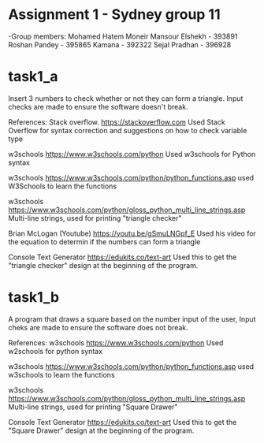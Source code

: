 # Assignment 1 - Sydney group 11

-Group members:
Mohamed Hatem Moneir Mansour Elshekh - 393891
Roshan Pandey - 395865
Kamana  - 392322
Sejal Pradhan - 396928


# task1_a 

Insert 3 numbers to check whether or not they can form a triangle. Input checks are made to ensure the software doesn't break.

References:
Stack overflow.
https://stackoverflow.com 
Used Stack Overflow for syntax correction and suggestions on how to check variable type

w3schools
https://www.w3schools.com/python
Used w3schools for Python syntax

w3schools
https://www.w3schools.com/python/python_functions.asp
used W3Schools to learn the functions

w3schools
https://www.w3schools.com/python/gloss_python_multi_line_strings.asp
Multi-line strings, used for printing "triangle checker"

Brian McLogan (Youtube)
https://youtu.be/gSmuLNGpf_E
Used his video for the equation to determin if the numbers can form a triangle

Console Text Generator
https://edukits.co/text-art
Used this to get the "triangle checker" design at the beginning of the program.



# task1_b
A program that draws a square based on the number input of the user, Input cheks are made to ensure the software does not break.

References:
w3schools
https://www.w3schools.com/python
Used w2schools for python syntax

w3schools
https://www.w3schools.com/python/python_functions.asp
used w3schools to learn the functions

w3schools
https://www.w3schools.com/python/gloss_python_multi_line_strings.asp
Multi-line strings, used for printing "Square Drawer"

Console Text Generator
https://edukits.co/text-art
Used this to get the "Square Drawer" design at the beginning of the program.
